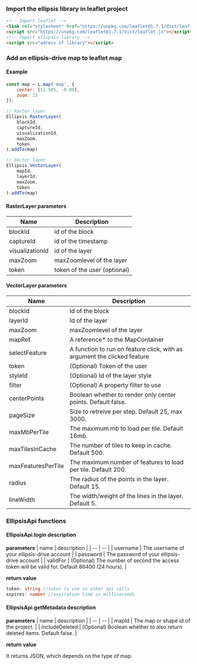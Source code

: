 ### Import the ellipsis library in leaflet project

```html
<!-- Import leaflet -->
<link rel="stylesheet" href="https://unpkg.com/leaflet@1.7.1/dist/leaflet.css" />
<script src="https://unpkg.com/leaflet@1.7.1/dist/leaflet.js"></script>
<!-- Import ellipsis library -->
<script src="adress of library"></script>
```

### Add an ellipsis-drive map to leaflet map
#### Example
```js
const map = L.map('map', {
    center: [51.505, -0.09],
    zoom: 13
});

// Raster layer
Ellipsis.RasterLayer(
    blockId,
    captureId,
    visualizationId,
    maxZoom,
    token
).addTo(map)

// Vector layer
Ellipsis.VectorLayer(
    mapId,
    layerId,
    maxZoom,
    token
).addTo(map)
```
#### RasterLayer parameters

| Name        | Description |
| ----------- | -----------|
| blockId        | id of the block|
| captureId     | id of the timestamp |
| visualizationId     | id of the layer |
| maxZoom        | maxZoomlevel of the layer|
| token        | token of the user (optional)|


#### VectorLayer parameters

| Name        | Description | 
| ----------- | ----------- |
| blockId        | Id of the block |
| layerId     | Id of the layer |
| maxZoom        | maxZoomlevel of the layer |
| mapRef | A reference* to the MapContainer |
| selectFeature        | A function to run on feature click, with as argument the clicked feature |
| token        | (Optional) Token of the user |
| styleId        | (Optional) Id of the layer style|
| filter        | (Optional) A property filter to use|
| centerPoints        | Boolean whether to render only center points. Default false. |
| pageSize | Size to retreive per step. Default 25, max 3000. |
| maxMbPerTile        | The maximum mb to load per tile. Default 16mb. |
| maxTilesInCache        | The number of tiles to keep in cache. Default 500. |
| maxFeaturesPerTile        | The maximum number of features to load per tile. Default 200. |
| radius | The radius of the points in the layer. Default 15. |
| lineWidth | The width/weight of the lines in the layer. Default 5. |

### EllipsisApi functions

#### EllipsisApi.login description
**parameters**
| name | description | 
| -- | -- |
| username | The username of your ellipsis-drive account |
| password | The password of your ellipsis-drive account |
| validFor | (Optional) The number of second the access token will be valid for. Default 86400 (24 hours). |

**return value**
```ts
token: string //token to use in other api calls
expires: number //expiration time in milliseconds
```

#### EllipsisApi.getMetadata description
**parameters**
| name | description | 
| -- | -- |
| mapId | The map or shape id of the project. |
| includeDeleted | (Optional) Boolean whether to also return deleted items. Default false. |

**return value**

It returns JSON, which depends on the type of map.


